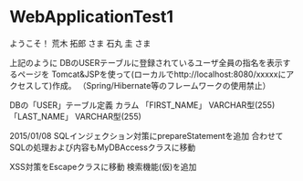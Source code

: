 # WebApplicationTest1

ようこそ！
荒木 拓郎 さま
石丸 圭 さま

上記のように
DBのUSERテーブルに登録されているユーザ全員の指名を表示するページを
Tomcat&JSPを使って(ローカルでhttp://localhost:8080/xxxxxにアクセスして)作成。
（Spring/Hibernate等のフレームワークの使用禁止）

DBの「USER」テーブル定義
カラム
「FIRST_NAME」 VARCHAR型(255)
「LAST_NAME」 VARCHAR型(255)


2015/01/08 
SQLインジェクション対策にprepareStatementを追加
合わせてSQLの処理および内容もMyDBAccessクラスに移動

XSS対策をEscapeクラスに移動
検索機能(仮)を追加